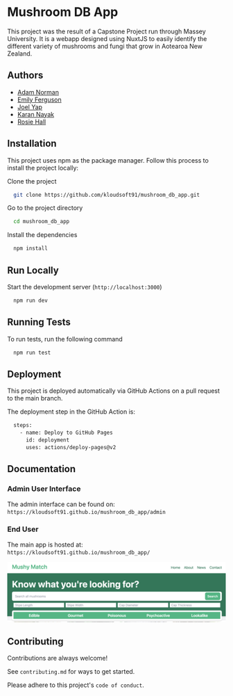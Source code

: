# Mushroom DB App

This project was the result of a Capstone Project run through Massey University. It is a webapp designed using NuxtJS to easily identify the different variety of mushrooms and fungi that grow in Aotearoa New Zealand.


## Authors

- [Adam Norman](https://github.com/AdamN2424)
- [Emily Ferguson](https://github.com/EmilyClare4)
- [Joel Yap](https://github.com/joel-yap)
- [Karan Nayak](https://github.com/kloudsoft91)
- [Rosie Hall](https://github.com/DiscountHomebrand)


## Installation

This project uses npm as the package manager. Follow this process to install the project locally:

Clone the project
```bash
  git clone https://github.com/kloudsoft91/mushroom_db_app.git
```

Go to the project directory
```bash
  cd mushroom_db_app
```

Install the dependencies
```bash
  npm install
```


## Run Locally

Start the development server (`http://localhost:3000`)
```bash
  npm run dev
```


## Running Tests

To run tests, run the following command
```bash
  npm run test
```


## Deployment

This project is deployed automatically via GitHub Actions on a pull request to the main branch.

The deployment step in the GitHub Action is:
```bash
  steps:
    - name: Deploy to GitHub Pages
      id: deployment
      uses: actions/deploy-pages@v2
```


## Documentation

### Admin User Interface

The admin interface can be found on: `https://kloudsoft91.github.io/mushroom_db_app/admin`



### End User

The main app is hosted at: `https://kloudsoft91.github.io/mushroom_db_app/`

![Screenshot of the main ui search controls](assets/images/ui_main_search.png?raw=true "Main Search UI")


## Contributing

Contributions are always welcome!

See `contributing.md` for ways to get started.

Please adhere to this project's `code of conduct`.